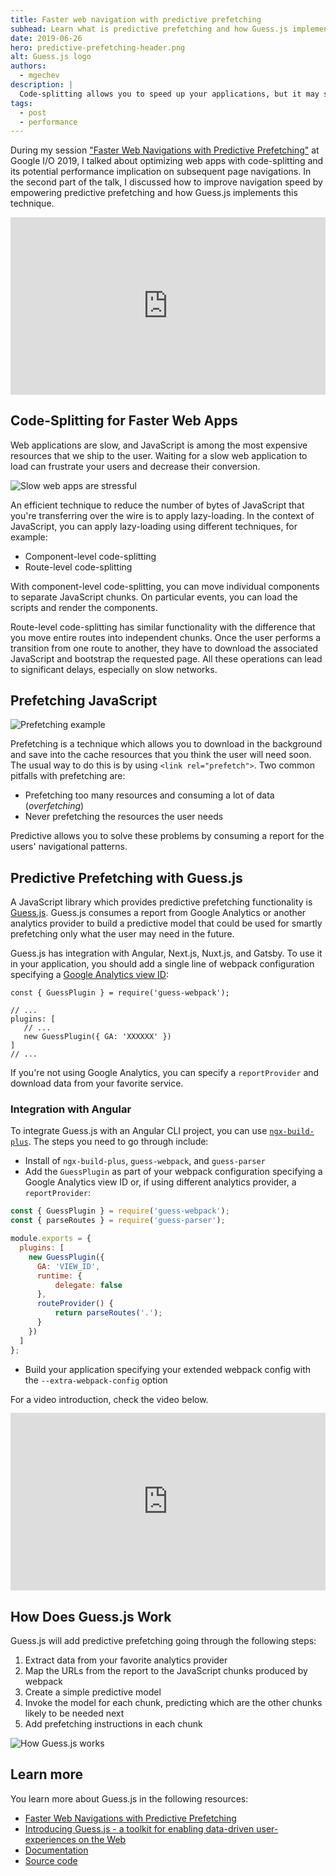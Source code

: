 ```yaml
---
title: Faster web navigation with predictive prefetching
subhead: Learn what is predictive prefetching and how Guess.js implements it.
date: 2019-06-26
hero: predictive-prefetching-header.png
alt: Guess.js logo
authors:
  - mgechev
description: |
  Code-splitting allows you to speed up your applications, but it may slow down subsequent-navigations. Predictive prefetching is an efficient way to empower data analytics to smartly prefetch what the user is likely to use next, optimizing the network utilization.
tags:
  - post
  - performance
---
```


During my session ["Faster Web Navigations with Predictive Prefetching"](https://www.youtube.com/watch?v=0jB4YWgAxUo) at Google I/O 2019, I talked about optimizing web apps with code-splitting and its potential performance implication on subsequent page navigations. In the second part of the talk, I discussed how to improve navigation speed by empowering predictive prefetching and how Guess.js implements this technique.

<div style="width:100%; padding-top: 56.25%; position: relative;">
<iframe style="width:100%; height: 100%;position: absolute; top: 50%; left:
50%; transform: translate(-50%,-50%);"
src="https://www.youtube.com/embed/0jB4YWgAxUo" frameborder="0"
allow="accelerometer; autoplay; encrypted-media; gyroscope; picture-in-picture"
allowfullscreen></iframe>
</div>

## Code-Splitting for Faster Web Apps

Web applications are slow, and JavaScript is among the most expensive resources that we ship to the user. Waiting for a slow web application to load can frustrate your users and decrease their conversion.

![Slow web apps are stressful](guess-0.png)

An efficient technique to reduce the number of bytes of JavaScript that you're transferring over the wire is to apply lazy-loading. In the context of JavaScript, you can apply lazy-loading using different techniques, for example:

- Component-level code-splitting
- Route-level code-splitting

With component-level code-splitting, you can move individual components to separate JavaScript chunks. On particular events, you can load the scripts and render the components.

Route-level code-splitting has similar functionality with the difference that you move entire routes into independent chunks. Once the user performs a transition from one route to another, they have to download the associated JavaScript and bootstrap the requested page. All these operations can lead to significant delays, especially on slow networks.

## Prefetching JavaScript

![Prefetching example](guess-1.png)

Prefetching is a technique which allows you to download in the background and save into the cache resources that you think the user will need soon. The usual way to do this is by using `<link rel="prefetch">`. Two common pitfalls with prefetching are:

- Prefetching too many resources and consuming a lot of data (*overfetching*)
- Never prefetching the resources the user needs

Predictive allows you to solve these problems by consuming a report for the users' navigational patterns.

## Predictive Prefetching with Guess.js

A JavaScript library which provides predictive prefetching functionality is [Guess.js](https://github.com/guess-js). Guess.js consumes a report from Google Analytics or another analytics provider to build a predictive model that could be used for smartly prefetching only what the user may need in the future.

Guess.js has integration with Angular, Next.js, Nuxt.js, and Gatsby. To use it in your application, you should add a single line of webpack configuration specifying a [Google Analytics view ID](https://stackoverflow.com/questions/36898103/what-is-a-viewid-in-google-analytics):

```js/0,5
const { GuessPlugin } = require('guess-webpack');

// ...
plugins: [
   // ...
   new GuessPlugin({ GA: 'XXXXXX' })
]
// ...
```

If you're not using Google Analytics, you can specify a `reportProvider` and download data from your favorite service.

### Integration with Angular

To integrate Guess.js with an Angular CLI project, you can use [`ngx-build-plus`](https://github.com/manfredsteyer/ngx-build-plus). The steps you need to go through include:

* Install of `ngx-build-plus`, `guess-webpack`, and `guess-parser`
* Add the `GuessPlugin` as part of your webpack configuration specifying a Google Analytics view ID or, if using different analytics provider, a `reportProvider`:

```js
const { GuessPlugin } = require('guess-webpack');
const { parseRoutes } = require('guess-parser');

module.exports = {
  plugins: [
    new GuessPlugin({
      GA: 'VIEW_ID',
      runtime: {
	      delegate: false
      },
      routeProvider() {
	      return parseRoutes('.');
      }
    })
  ]
};
```

* Build your application specifying your extended webpack config with the `--extra-webpack-config` option

For a video introduction, check the video below.

<div style="width:100%; padding-top: 56.25%; position: relative;">
<iframe style="width:100%; height: 100%;position: absolute; top: 50%; left:
50%; transform: translate(-50%,-50%);"
src="https://www.youtube.com/embed/5FRxQiGqqmM" frameborder="0"
allow="accelerometer; autoplay; encrypted-media; gyroscope; picture-in-picture"
allowfullscreen></iframe>
</div>

## How Does Guess.js Work

Guess.js will add predictive prefetching going through the following steps:

1. Extract data from your favorite analytics provider
1. Map the URLs from the report to the JavaScript chunks produced by webpack
1. Create a simple predictive model
1. Invoke the model for each chunk, predicting which are the other chunks likely to be needed next
1. Add prefetching instructions in each chunk

![How Guess.js works](guess-2.png)

## Learn more

You learn more about Guess.js in the following resources:

- [Faster Web Navigations with Predictive Prefetching](https://www.youtube.com/watch?v=0jB4YWgAxUo)
- [Introducing Guess.js - a toolkit for enabling data-driven user-experiences on the Web](https://blog.mgechev.com/2018/05/09/introducing-guess-js-data-driven-user-experiences-web/)
- [Documentation](https://guess-js.github.io)
- [Source code](https://github.com/guess-js)
